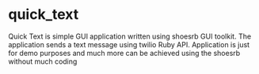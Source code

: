 quick_text
==========

Quick Text is simple GUI application written using shoesrb GUI toolkit. The application sends a text message using twilio Ruby API. Application is just for demo purposes and much more can be achieved using the shoesrb without much coding
